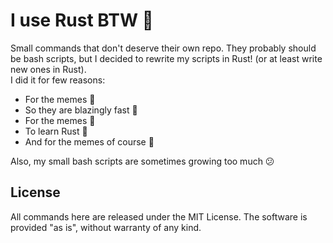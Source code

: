 # I use Rust BTW 🦀

Small commands that don't deserve their own repo. They probably should be bash 
scripts, but I decided to rewrite my scripts in Rust! (or at least write new
ones in Rust).  
I did it for few reasons:

  - For the memes  🥳
  - So they are blazingly fast  🚤
  - For the memes  🍰
  - To learn Rust  🦀
  - And for the memes of course  🎊

Also, my small bash scripts are sometimes growing too much 😕

## License

All commands here are released under the MIT License.
The software is provided "as is", without warranty of any kind.
